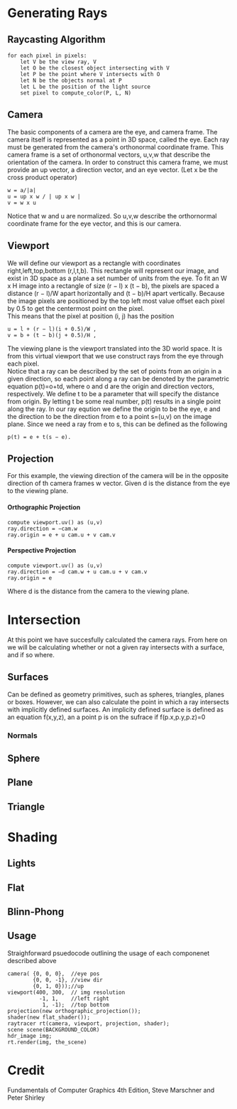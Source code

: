 # Generating Rays

## Raycasting Algorithm

	for each pixel in pixels:
		let V be the view ray, V 
		let O be the closest object intersecting with V
		let P be the point where V intersects with O
		let N be the objects normal at P
		let L be the position of the light source
		set pixel to compute_color(P, L, N)

## Camera

The basic components of a camera are the eye, and camera frame. The camera itself is represented as a point in 3D space, called the eye. Each ray must be generated from the camera's orthonormal coordinate frame. This camera frame is a set of orthonormal vectors, u,v,w that describe the orientation of the camera. In order to construct this camera frame, we must provide an up vector, a direction vector, and an eye vector.
(Let x be the cross product operator)

	w = a/|a| 
	u = up x w / | up x w |  
	v = w x u
	
Notice that w and u are normalized. So u,v,w describe the orthornormal coordinate frame for the eye vector, and this is our camera.   


## Viewport 

We will define our viewport as a rectangle with coordinates right,left,top,bottom (r,l,t,b). This rectangle will represent our image, and exist in 3D space as a plane a set number of units from the eye.
To fit an W x H image into a rectangle of size (r − l) x (t − b), the pixels are
spaced a distance (r − l)/W apart horizontally and (t − b)/H apart vertically.
Because the image pixels are positioned by the top left most value offset each pixel by 0.5 to get the centermost point on the pixel.  
This means that the pixel at position (i, j) has the position 

	u = l + (r − l)(i + 0.5)/W ,
	v = b + (t − b)(j + 0.5)/H ,

The viewing plane is the viewport translated into the 3D world space. It is from this virtual viewport that we use construct rays from the eye through each pixel.  
Notice that a ray can be described by the set of points from an origin in a given direction, so
each point along a ray can be denoted by the parametric equation p(t)=o+td, where o and d are the origin and direction vectors, respectively. We define t to be a parameter that will specify the distance from origin. By letting t be some real number, p(t) results in a single point along the ray. 
In our ray eqution we define the origin to be the eye, e and the direction to be the direction from e to a point s=(u,v) on the image plane. 
Since we need a ray from e to s, this can be defined as the following

	p(t) = e + t(s − e).


## Projection
For this example, the viewing direction of the camera will be in the opposite direction of th camera frames w vector.
Given d is the distance from the eye to the viewing plane. 

#### Orthographic Projection

	compute viewport.uv() as (u,v)
	ray.direction = −cam.w
	ray.origin = e + u cam.u + v cam.v


#### Perspective Projection 

	compute viewport.uv() as (u,v)
	ray.direction = −d cam.w + u cam.u + v cam.v
	ray.origin = e
Where d is the distance from the camera to the viewing plane.

# Intersection
At this point we have succesfully calculated the camera rays. From here on we will be calculating whether or not a given ray intersects with a surface, and if so where.


## Surfaces 
Can be defined as geometry primitives, such as spheres, triangles, planes or boxes. However, we can also calculate the point in which a ray intersects with implicitly defined surfaces. An implicity defined surface is defined as an equation f(x,y,z), an a point p is on the sufrace if f(p.x,p.y,p.z)=0

### Normals

## Sphere 
## Plane
## Triangle


# Shading

## Lights
## Flat
## Blinn-Phong 


## Usage
Straighforward psuedocode outlining the usage of each componenet described above

	camera(	{0, 0, 0},	//eye pos
			{0, 0, -1},	//view dir
			{0, 1, 0}));//up
	viewport(400, 300,	// img resolution
			  -1, 1,	//left right
			   1, -1);	//top bottom
	projection(new orthographic_projection());
	shader(new flat_shader());
	raytracer rt(camera, viewport, projection, shader);
	scene scene(BACKGROUND_COLOR)
	hdr_image img;
	rt.render(img, the_scene)


# Credit 
Fundamentals of Computer Graphics 4th Edition, Steve Marschner and Peter Shirley
